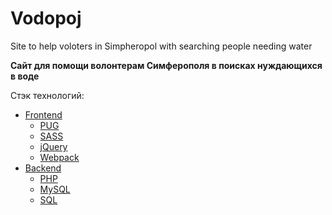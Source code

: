 # Vodopoj

Site to help voloters in Simpheropol with searching people needing water

**Сайт для помощи волонтерам Симферополя в поисках нуждающихся в воде**

Стэк технологий:
  
- [Frontend](./front/src)
  - [PUG](https://pugjs.org/)
  - [SASS](https://sass-scss.ru/)
  - [jQuery](https://api.jquery.com/)
  - [Webpack](https://webpack.js.org/concepts/)
- [Backend](./back)
  - [PHP](https://php.net/)
  - [MySQL](https://dev.mysql.com/doc/)
  - [SQL](https://www.w3schools.com/sql/default.asp)
